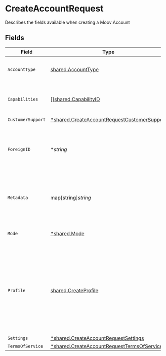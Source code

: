 # CreateAccountRequest

Describes the fields available when creating a Moov Account


## Fields

| Field                                                                                                                                                                                 | Type                                                                                                                                                                                  | Required                                                                                                                                                                              | Description                                                                                                                                                                           | Example                                                                                                                                                                               |
| ------------------------------------------------------------------------------------------------------------------------------------------------------------------------------------- | ------------------------------------------------------------------------------------------------------------------------------------------------------------------------------------- | ------------------------------------------------------------------------------------------------------------------------------------------------------------------------------------- | ------------------------------------------------------------------------------------------------------------------------------------------------------------------------------------- | ------------------------------------------------------------------------------------------------------------------------------------------------------------------------------------- |
| `AccountType`                                                                                                                                                                         | [shared.AccountType](../../../pkg/models/shared/accounttype.md)                                                                                                                       | :heavy_check_mark:                                                                                                                                                                    | The type of entity represented by this Account                                                                                                                                        | business                                                                                                                                                                              |
| `Capabilities`                                                                                                                                                                        | [][shared.CapabilityID](../../../pkg/models/shared/capabilityid.md)                                                                                                                   | :heavy_minus_sign:                                                                                                                                                                    | The list of capabilities to request when the account is created.                                                                                                                      |                                                                                                                                                                                       |
| `CustomerSupport`                                                                                                                                                                     | [*shared.CreateAccountRequestCustomerSupport](../../../pkg/models/shared/createaccountrequestcustomersupport.md)                                                                      | :heavy_minus_sign:                                                                                                                                                                    | N/A                                                                                                                                                                                   |                                                                                                                                                                                       |
| `ForeignID`                                                                                                                                                                           | **string*                                                                                                                                                                             | :heavy_minus_sign:                                                                                                                                                                    | Serves as an optional alias from a foreign/external system which can be used to reference this resource                                                                               | 4528aba-b9a1-11eb-8529-0242ac13003                                                                                                                                                    |
| `Metadata`                                                                                                                                                                            | map[string]*string*                                                                                                                                                                   | :heavy_minus_sign:                                                                                                                                                                    | Free-form key-value pair list. Useful for storing information that is not captured elsewhere.                                                                                         |                                                                                                                                                                                       |
| `Mode`                                                                                                                                                                                | [*shared.Mode](../../../pkg/models/shared/mode.md)                                                                                                                                    | :heavy_minus_sign:                                                                                                                                                                    | The mode this account is allowed to be used within.                                                                                                                                   | production                                                                                                                                                                            |
| `Profile`                                                                                                                                                                             | [shared.CreateProfile](../../../pkg/models/shared/createprofile.md)                                                                                                                   | :heavy_check_mark:                                                                                                                                                                    | Describes the fields available when creating a profile.<br/>If `accountType` is set to `individual`, the `individual` object should be completed. All others should populate `business`.<br/> |                                                                                                                                                                                       |
| `Settings`                                                                                                                                                                            | [*shared.CreateAccountRequestSettings](../../../pkg/models/shared/createaccountrequestsettings.md)                                                                                    | :heavy_minus_sign:                                                                                                                                                                    | N/A                                                                                                                                                                                   |                                                                                                                                                                                       |
| `TermsOfService`                                                                                                                                                                      | [*shared.CreateAccountRequestTermsOfService](../../../pkg/models/shared/createaccountrequesttermsofservice.md)                                                                        | :heavy_minus_sign:                                                                                                                                                                    | N/A                                                                                                                                                                                   |                                                                                                                                                                                       |
